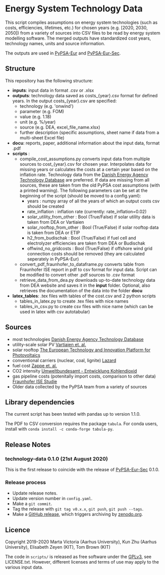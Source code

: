 # Energy System Technology Data

This script compiles assumptions on energy system technologies (such
as costs, efficiencies, lifetimes, etc.)  for chosen years
(e.g. [2020, 2030, 2050]) from a variety of sources into CSV files to
be read by energy system modelling software. The merged outputs have
standardized cost years, technology names, units and source information.


The outputs are used in
[PyPSA-Eur](https://github.com/PyPSA/pypsa-eur) and
[PyPSA-Eur-Sec](https://github.com/PyPSA/pypsa-eur-sec).

## Structure

This repository has the following structure:

* **inputs**: input data in format .csv or .xlsx
* **outputs**: technology data saved as costs_{year}.csv format for defined years.
               In the output costs_{year}.csv are specified:
  * technology (e.g. 'onwind')
  * parameter (e.g. FOM)
  * value (e.g. 1.18)
  * unit (e.g. %/year)
  * source (e.g. DEA, excel_file_name.xlsx)
  * further description (specific assumptions, sheet name if data from a multi-sheet Excel file)
* **docu**: reports, paper, additional information about the input data, format .pdf
* **scripts** :
  * compile_cost_assumptions.py
    converts input data from multiple sources to cost_{year}.csv for chosen year. Interpolates data for missing years or calculates the costs at a certain year based on the inflation rate. Technology data from the [Danish Energy Agency Technology Database](https://ens.dk/en/our-services/projections-and-models/technology-data) are preferred.
If data are missing from all sources, these are taken from the old PyPSA cost
assumptions (with a printed warning).
The following parameters can be set at the beginning of the script (should be moved to a config.yaml):
      * years : numpy array of all the years of which an output costs csv should be created
      * rate_inflation : inflation rate (currently: rate_inflation=0.02)
      * solar_utility_from_other : Bool (True/False) if solar utility data is taken from DEA or Vartiaien
      * solar_rooftop_from_other : Bool (True/False) if solar rooftop data is taken from DEA or ETIP
      * h2_from_budischak : Bool (True/False) if fuel cell and electrolyzer efficiencies are taken from DEA or Budischak
      * offwind_no_gridcosts : Bool (True/False) if offshore wind grid connection costs should be removed (they are calculated seperately in PyPSA-Eur)
  * convert_pdf_fraunhofer_to_dataframe.py
  converts table from Fraunhofer ISE report in pdf to csv format for input data. Script can be modified to convert other .pdf sources to .csv format
  * retrieve_data_from_dea.py
  downloads up-to-date technology data from DEA website and saves it in the **input** folder. Optional, also retrieves the documentation of the data into the folder **docu**
* **latex_tables**: .tex files with tables of the cost.csv and 2 python scripts
  * tables_in_latex.py to create .tex files with nice names
  * tables_in_csv.py to create csv files with nice name (which can be used in latex with csv autotabular)


## Sources

* most technologies
   [Danish Energy Agency Technology Database](https://ens.dk/en/our-services/projections-and-models/technology-data)
* utility-scale solar PV
  [Vartiaien et. al.](https://onlinelibrary.wiley.com/doi/full/10.1002/pip.3189)
* solar rooftop
  [The European Technology and Innovation Platform for Photovoltaics](https://etip-pv.eu/)
* conventional carriers (nuclear, coal, lignite)
  [Lazard](https://www.lazard.com/media/451086/lazards-levelized-cost-of-energy-version-130-vf.pdf)
* fuel cost
  [Zappe et. al.](https://doi.org/10.1016/j.apenergy.2018.08.109)
* CO2 intensity
  [Umweltbundesamt - Entwicklung Kohlendioxid](https://www.umweltbundesamt.de/publikationen/entwicklung-der-spezifischen-kohlendioxid-5)
* gas pipeline costs (potenitally import costs, comparison to other data)
  [Fraunhofer ISE Studie](https://www.ise.fraunhofer.de/de/veroeffentlichungen/studien/wege-zu-einem-klimaneutralen-energiesystem.html)
* Older data collected by the PyPSA team from a variety of sources


## Library dependencies

The current script has been tested with pandas up to version 1.1.0.

The PDF to CSV conversion requires the package `tabula`. For conda users, install with `conda install -c conda-forge tabula-py`.


## Release Notes

### technology-data 0.1.0 (21st August 2020)

This is the first release to coincide with the release of [PyPSA-Eur-Sec](https://github.com/PyPSA/pypsa-eur-sec) 0.1.0.

### Release process

* Update release notes.
* Update version number in `config.yaml`.
* Make a `git commit`.
* Tag the release with `git tag v0.x.x`, `git push`, `git push --tags`.
* Make a [GitHub release](https://github.com/PyPSA/technology-data/releases), which triggers archiving by [zenodo.org](https://zenodo.org/).

## Licence

Copyright 2019-2020 Marta Victoria (Aarhus University), Kun Zhu
(Aarhus University), Elisabeth Zeyen (KIT), Tom Brown (KIT)

The code in `scripts/` is released as free software under the
[GPLv3](http://www.gnu.org/licenses/gpl-3.0.en.html), see LICENSE.txt.
However, different licenses and terms of use may apply to the various
input data.
